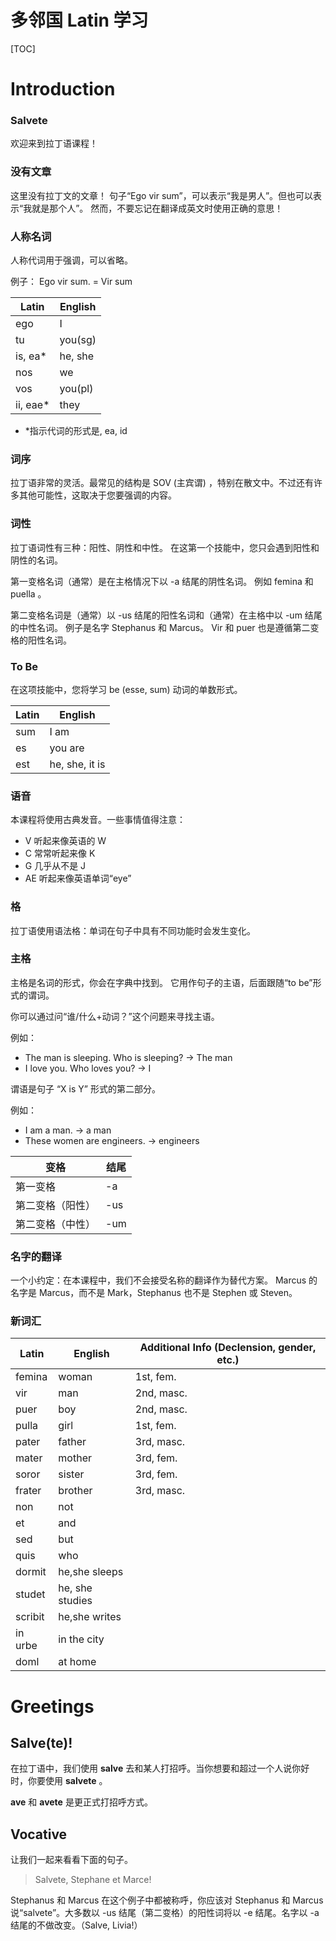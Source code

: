 # 多邻国 Latin 学习

[TOC]

# Introduction

### Salvete

欢迎来到拉丁语课程！

### 没有文章

这里没有拉丁文的文章！ 句子“Ego vir sum”，可以表示“我是男人”。但也可以表示“我就是那个人”。 然而，不要忘记在翻译成英文时使用正确的意思！

### 人称名词

人称代词用于强调，可以省略。

例子： Ego vir sum. = Vir sum

| Latin    | English |
| -------- | ------- |
| ego      | I       |
| tu       | you(sg) |
| is, ea*  | he, she |
| nos      | we      |
| vos      | you(pl) |
| ii, eae* | they    |

* *指示代词的形式是, ea, id

### 词序

拉丁语非常的灵活。最常见的结构是 SOV (主宾谓) ，特别在散文中。不过还有许多其他可能性，这取决于您要强调的内容。

### 词性

拉丁语词性有三种：阳性、阴性和中性。 在这第一个技能中，您只会遇到阳性和阴性的名词。

第一变格名词（通常）是在主格情况下以 -a 结尾的阴性名词。 例如 femina 和puella 。

第二变格名词是（通常）以 -us 结尾的阳性名词和（通常）在主格中以 -um 结尾的中性名词。 例子是名字 Stephanus 和 Marcus。  Vir 和 puer 也是遵循第二变格的阳性名词。

### To Be

在这项技能中，您将学习 be (esse, sum) 动词的单数形式。

| Latin | English        |
| ----- | -------------- |
| sum   | I am           |
| es    | you are        |
| est   | he, she, it is |

### 语音

本课程将使用古典发音。一些事情值得注意：

* V 听起来像英语的 W
* C 常常听起来像 K
* G 几乎从不是 J
* AE 听起来像英语单词“eye”

### 格

拉丁语使用语法格：单词在句子中具有不同功能时会发生变化。

### 主格

主格是名词的形式，你会在字典中找到。 它用作句子的主语，后面跟随“to be”形式的谓词。

你可以通过问“谁/什么+动词？”这个问题来寻找主语。

例如：

- The man is sleeping. Who is sleeping? -> The man
- I love you. Who loves you? -> I

谓语是句子 “X is Y” 形式的第二部分。

例如：

- I am a man. -> a man
- These women are engineers. -> engineers

| 变格             | 结尾 |
| ---------------- | ---- |
| 第一变格         | -a   |
| 第二变格（阳性） | -us  |
| 第二变格（中性） | -um  |

### 名字的翻译

一个小约定：在本课程中，我们不会接受名称的翻译作为替代方案。  Marcus 的名字是 Marcus，而不是 Mark，Stephanus 也不是 Stephen 或 Steven。

### 新词汇

| Latin   | English         | Additional Info (Declension, gender, etc.) |
| ------- | --------------- | ------------------------------------------ |
| femina  | woman           | 1st, fem.                                  |
| vir     | man             | 2nd, masc.                                 |
| puer    | boy             | 2nd, masc.                                 |
| pulla   | girl            | 1st, fem.                                  |
| pater   | father          | 3rd, masc.                                 |
| mater   | mother          | 3rd, fem.                                  |
| soror   | sister          | 3rd, fem.                                  |
| frater  | brother         | 3rd, masc.                                 |
| non     | not             |                                            |
| et      | and             |                                            |
| sed     | but             |                                            |
| quis    | who             |                                            |
| dormit  | he,she sleeps   |                                            |
| studet  | he, she studies |                                            |
| scribit | he,she writes   |                                            |
| in urbe | in the city     |                                            |
| doml    | at home         |                                            |

# Greetings

## Salve(te)!

在拉丁语中，我们使用 **salve** 去和某人打招呼。当你想要和超过一个人说你好时，你要使用 **salvete** 。

**ave** 和 **avete** 是更正式打招呼方式。

## Vocative

让我们一起来看看下面的句子。

> Salvete, Stephane et Marce!

Stephanus 和 Marcus 在这个例子中都被称呼，你应该对 Stephanus 和 Marcus 说“salvete”。大多数以 -us 结尾（第二变格）的阳性词将以 -e 结尾。名字以 -a 结尾的不做改变。（Salve, Livia!）

